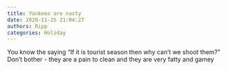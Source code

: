 ```yaml
---
title: Yankees are nasty
date: 2020-11-25 21:04:27
authors: Ripp
categories: Holiday
---
```


 You know the saying “If it is tourist season then why can’t we shoot them?”
Don’t bother - they are a pain to clean and they are very fatty and gamey